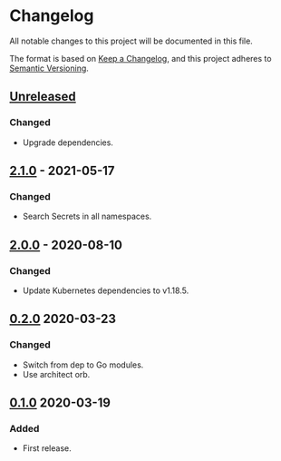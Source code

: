 # Changelog

All notable changes to this project will be documented in this file.

The format is based on [Keep a Changelog](https://keepachangelog.com/en/1.0.0/),
and this project adheres to [Semantic Versioning](https://semver.org/spec/v2.0.0.html).



## [Unreleased]

### Changed

- Upgrade dependencies.

## [2.1.0] - 2021-05-17

### Changed

- Search Secrets in all namespaces.

## [2.0.0] - 2020-08-10

### Changed

- Update Kubernetes dependencies to v1.18.5.

## [0.2.0] 2020-03-23

### Changed

- Switch from dep to Go modules.
- Use architect orb.



## [0.1.0] 2020-03-19

### Added

- First release.



[Unreleased]: https://github.com/giantswarm/randomkeys/compare/v2.1.0...HEAD
[2.1.0]: https://github.com/giantswarm/randomkeys/compare/v2.0.0...v2.1.0
[2.0.0]: https://github.com/giantswarm/randomkeys/compare/v0.2.0...v2.0.0
[0.2.0]: https://github.com/giantswarm/randomkeys/compare/v0.1.0...v0.2.0
[0.1.0]: https://github.com/giantswarm/randomkeys/releases/tag/v0.1.0
